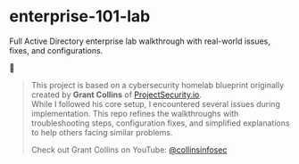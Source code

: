 # enterprise-101-lab

Full Active Directory enterprise lab walkthrough with real-world issues, fixes, and configurations.

📌
> This project is based on a cybersecurity homelab blueprint originally created by **Grant Collins** of [ProjectSecurity.io](https://projectsecurity.io/).  
> While I followed his core setup, I encountered several issues during implementation. This repo refines the walkthroughs with troubleshooting steps, configuration fixes, and simplified explanations to help others facing similar problems.
>  
> Check out Grant Collins on YouTube: [@collinsinfosec](https://www.youtube.com/@collinsinfosec)

